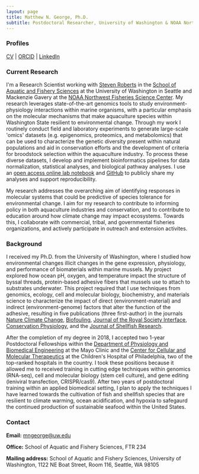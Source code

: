 ```yaml
---
layout: page
title: Matthew N. George, Ph.D.
subtitle: Postdoctoral Researcher, University of Washington & NOAA Northwest Fisheries Science Center
---
```


### Profiles
[CV](https://mattgeorgephd.github.io/CV/Matthew_N_George_CV_2020.pdf) | [ORCID](https://orcid.org/0000-0003-1264-8667) | [LinkedIn](https://www.linkedin.com/in/matt-george-65a4b94b/)


### Current Research
I'm a Research Scientist working with [Steven Roberts](http://faculty.washington.edu/sr320/) in the [School of Aquatic and Fishery Sciences](https://fish.uw.edu/) at the University of Washington in Seattle and Mackenzie Gavery at the [NOAA Northwest Fisheries Science Center](https://www.fisheries.noaa.gov/about/northwest-fisheries-science-center). My research leverages state-of-the-art genomics tools to study environment-physiology interactions within marine organisms, with a particular emphasis on the molecular mechanisms that make aquaculture species within Washington State resilient to environmental change. Through my work I routinely conduct field and laboratory experiments to generate large-scale 'omics' datasets (e.g. epigenomics, proteomics, and metabolomics) that can be used to characterize the genetic diversity present within natural populations and aid in conservation efforts and the development of criteria for broodstock selection within the aquaculture industry. To process these diverse datasets, I develop and implement bioinformatics pipelines for data normalization, statistical analyses, and biological pathway analyses. I use an [open access online lab notebook](https://mattgeorgephd.github.io/notebook/) and [GitHub](https://mattgeorgephd.github.io/) to publicly share my analyses and support reproducibility.

My research addresses the overarching aim of identifying responses in molecular systems that could be predictive of species tolerance for environmental change. I aim for my research to contribute to informing policy in both aquaculture industries and conservation, and to contribute to education around how climate change may impact ecosystems. Towards this, I collaborate with commercial, tribal, and governmental fisheries organizations, and actively participate in outreach and extension activites.

### Background
I received my Ph.D. from the University of Washington, where I studied how environmental changes illicit changes in the gene expression, physiology, and performance of biomaterials within marine mussels. My project explored how ocean pH, oxygen, and temperature impact the structure of byssal threads, protein-based adhesive fibers that mussels use to attach to substrates underwater. This project required that I use techniques from genomics, ecology, cell and molecular biology, biochemistry, and materials science to characterize the impact of direct (environment-material) and indirect (environment-genome) factors that alter the function of the adhesive, resulting in five publications (three first-author) in the journals [Nature Climate Change](https://www.nature.com/articles/nclimate1846), [Biofouling](https://www.tandfonline.com/doi/abs/10.1080/08927014.2018.1453927), [Journal of the Royal Society Interface](https://royalsocietypublishing.org/doi/10.1098/rsif.2018.0489), [Conservation Physiology](https://academic.oup.com/conphys/article/7/1/coz068/5610355), and the [Journal of Shellfish Research](https://bioone.org/journals/journal-of-shellfish-research/volume-38/issue-3/035.038.0329/Microscale-pH-and-Dissolved-Oxygen-Fluctuations-within-Mussel-Aggregations-and/10.2983/035.038.0329.full).

After the completion of my degree in 2018, I accepted two 1-year Postdoctoral Fellowships within the [Department of Physiology and Biomedical Engineering](https://www.mayo.edu/research/departments-divisions/department-physiology-biomedical-engineering/overview) at the Mayo Clinic and the [Center for Cellular and Molecular Therapeutics](https://ccmt.research.chop.edu/) at the Children's Hospital of Philadelphia, two of the top-ranked hospitals in the country. I took these positions because it allowed me to received training in cutting edge techniques within genomics (RNA-seq), cell and molecular biology (stem cell culture), and gene editing (leniviral transfection, CRISPR/cas9). After two years of postdoctoral training within an applied biomedical setting, I plan to apply the techniques I have learned towards the cultivation of fish and shellfish species that are resilient to  climate warming, ocean acidification, and hypoxia to safegaurd the continued production of sustainable seafood within the United States.

### Contact
 **Email:** [mngeorge@uw.edu](mailto:mngeorge@uw.edu)  

 **Office:** School of Aquatic and Fishery Sciences, FTR 234  

 **Mailing address:** School of Aquatic and Fishery Sciences, University of Washington, 1122 NE Boat Street, Room 116, Seattle, WA 98105
